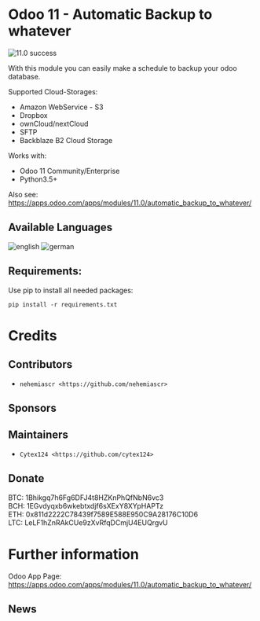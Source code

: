 Odoo 11 - Automatic Backup to whatever
===============

![11.0 success](https://img.shields.io/badge/11.0-success-brightgreen.svg)

With this module you can easily make a schedule to backup your odoo database.

Supported Cloud-Storages:
 * Amazon WebService - S3
 * Dropbox
 * ownCloud/nextCloud
 * SFTP
 * Backblaze B2 Cloud Storage
 
Works with:
 * Odoo 11 Community/Enterprise
 * Python3.5+
 
Also see: https://apps.odoo.com/apps/modules/11.0/automatic_backup_to_whatever/

Available Languages
-----------
![english](https://github.com/oxguy3/flags/raw/master/mini/gb.png)
![german](https://github.com/oxguy3/flags/raw/master/mini/de.png)

Requirements:
---------
Use pip to install all needed packages:

```
pip install -r requirements.txt
```

Credits
=======

Contributors
------------
* `nehemiascr <https://github.com/nehemiascr>`

Sponsors
--------


Maintainers
--------
* `Cytex124 <https://github.com/cytex124>`

Donate
--------
BTC: 1Bhikgq7h6Fg6DFJ4t8HZKnPhQfNbN6vc3<br/>
BCH: 1EGvdyqxb6wkebtxdjf6sXExY8XYpHAPTz<br/>
ETH: 0x811d2222C78439f7589E588E950C9A28176C10D6<br/>
LTC: LeLF1hZnRAkCUe9zXvRfqDCmjU4EUQrgvU


Further information
===================
Odoo App Page: https://apps.odoo.com/apps/modules/11.0/automatic_backup_to_whatever/

News
-----------
